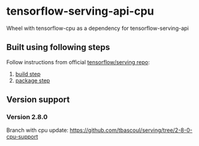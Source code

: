 # tensorflow-serving-api-cpu
Wheel with tensorflow-cpu as a dependency for tensorflow-serving-api 

## Built using following steps
Follow instructions from official [tensorflow/serving repo](https://github.com/tensorflow/serving): 
1. [build step](https://github.com/tensorflow/serving/blob/master/tensorflow_serving/g3doc/setup.md#building-from-source)
2. [package step](https://github.com/tensorflow/serving/tree/master/tensorflow_serving/tools/pip_package)

## Version support
### Version 2.8.0
Branch with cpu update: https://github.com/tbascoul/serving/tree/2-8-0-cpu-support 
